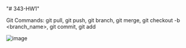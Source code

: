 "# 343-HW1" 

Git Commands:
git pull, git push, git branch, git merge, git checkout -b <branch_name>, git commit, git add

![image](https://github.com/user-attachments/assets/c9138b58-2302-44ca-8726-cb9014ea735b)
